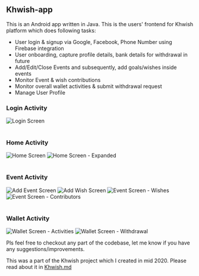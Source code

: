 ## Khwish-app
This is an Android app written in Java.
This is the users' frontend for Khwish platform which does following tasks:
- User login & signup via Google, Facebook, Phone Number using Firebase integration
- User onboarding, capture profile details, bank details for withdrawal in future
- Add/Edit/Close Events and subsequently, add goals/wishes inside events
- Monitor Event & wish contributions
- Monitor overall wallet activities & submit withdrawal request
- Manage User Profile

### Login Activity
![Login Screen](images/1.png)
<br><br>

### Home Activity
![Home Screen](images/2.png)
![Home Screen - Expanded](images/3.png)
<br><br>

### Event Activity
![Add Event Screen](images/8.png)
![Add Wish Screen](images/9.png)
![Event Screen - Wishes](images/5.png)
![Event Screen - Contributors](images/4.png)
<br><br>

### Wallet Activity
![Wallet Screen - Activities](images/6.png)
![Wallet Screen - Withdrawal](images/7.png)

Pls feel free to checkout any part of the codebase, let me know if you have any suggestions/improvements.

This was a part of the Khwish project which I created in mid 2020. Please read about it in [Khwish.md](https://gist.github.com/2sjha/b9012f396290bf3b8ebfc2b89fcd01c4)
